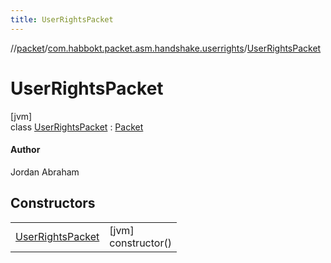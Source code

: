 ```yaml
---
title: UserRightsPacket
---
```

//[packet](../../../index.html)/[com.habbokt.packet.asm.handshake.userrights](../index.html)/[UserRightsPacket](index.html)



# UserRightsPacket



[jvm]\
class [UserRightsPacket](index.html) : [Packet](../../../../api/api/com.habbokt.api.packet/-packet/index.html)

#### Author



Jordan Abraham



## Constructors


| | |
|---|---|
| [UserRightsPacket](-user-rights-packet.html) | [jvm]<br>constructor() |

